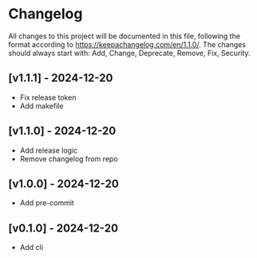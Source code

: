 # Changelog

All changes to this project will be documented in this file, following the format according to https://keepachangelog.com/en/1.1.0/.
The changes should always start with: Add, Change, Deprecate, Remove, Fix, Security.

## [v1.1.1] - 2024-12-20
- Fix release token
- Add makefile

## [v1.1.0] - 2024-12-20
- Add release logic
- Remove changelog from repo

## [v1.0.0] - 2024-12-20
- Add pre-commit

## [v0.1.0] - 2024-12-20
- Add cli

